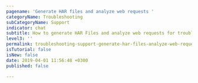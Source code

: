 ```yaml
---
pagename: 'Generate HAR files and analyze web requests '
categoryName: Troubleshooting
subCategoryName: Support
indicator: chat
subtitle: How to generate HAR Files and analyze web requests for troubleshooting
level3: ''
permalink: troubleshooting-support-generate-har-files-analyze-web-requests.html
isTutorial: false
isNew: false
date: 2019-04-01 11:56:48 +0300
published: false

---
```

